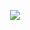 <p align="center">
  <a href="https://github.com/badges/shields/graphs/contributors" alt="Contributors">
    <img src="https://img.shields.io/github/contributors/badges/shields" />
  </a>
</p>
